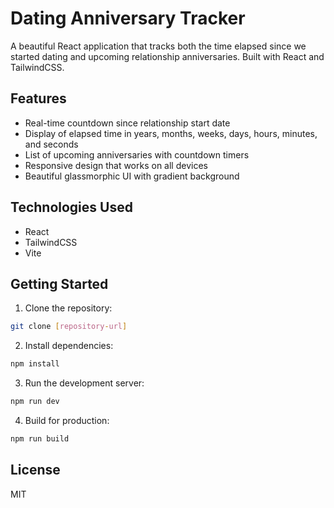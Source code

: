 # Dating Anniversary Tracker

A beautiful React application that tracks both the time elapsed since we started dating and upcoming relationship anniversaries. Built with React and TailwindCSS.

## Features

- Real-time countdown since relationship start date
- Display of elapsed time in years, months, weeks, days, hours, minutes, and seconds
- List of upcoming anniversaries with countdown timers
- Responsive design that works on all devices
- Beautiful glassmorphic UI with gradient background

## Technologies Used

- React
- TailwindCSS
- Vite

## Getting Started

1. Clone the repository:
```bash
git clone [repository-url]
```

2. Install dependencies:
```bash
npm install
```

3. Run the development server:
```bash
npm run dev
```

4. Build for production:
```bash
npm run build
```

## License

MIT

